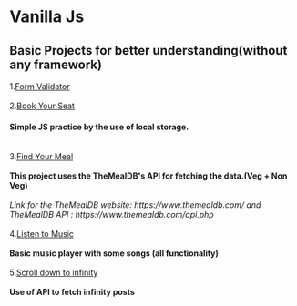# Vanilla Js
 <h2>Basic Projects for better understanding(without any framework)<br></h2>
 1.<a href="https://github.com/iamketan56/Vanilla-Js/tree/main/Form%20Validator">Form Validator</a>
 <br>
<br>
2.<a href = "https://iamketan56.github.io/Vanilla-Js/Book%20Your%20Ticket/index.html">Book Your Seat</a>
<h4>Simple JS practice by the use of local storage.</h4>
<br>
3.<a href = "https://iamketan56.github.io/Vanilla-Js/Find%20Your%20Meal/index.html">Find Your Meal</a><br><br>
<b>This project uses the TheMealDB's API for fetching the data.(Veg + Non Veg)</b><br><br>
<i>Link for the TheMealDB website: https://www.themealdb.com/ and  TheMealDB API : https://www.themealdb.com/api.php </i>
<br>
<br>
4.<a href = "https://iamketan56.github.io/Vanilla-Js/Listen%20To%20Music/index.html">Listen to Music</a><br><br>
<b>Basic music player with some songs (all functionality)</b>
<br><br>
5.<a href = "">Scroll down to infinity</a><br><br>
<b>Use of API to fetch infinity posts </b>

